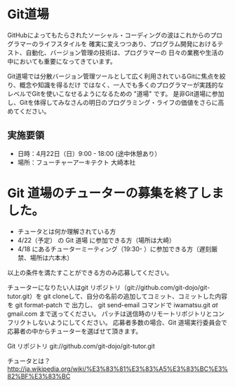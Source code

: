 # Git道場

GitHubによってもたらされたソーシャル・コーディングの波はこれからのプログラマーのライフスタイルを
確実に変えつつあり、プログラム開発におけるテスト、自動化、バージョン管理の技術は、プログラマーの
日々の業務や生活の中においても重要になってきています。

Git道場では分散バージョン管理ツールとして広く利用されているGitに焦点を絞り、概念や知識を得るだけ
ではなく、一人でも多くのプログラマーが実践的なレベルでGitを使いこなせるようになるための "道場" です。
是非Git道場に参加し、Gitを体得してみなさんの明日のプログラミング・ライフの価値をさらに高めてください。

## 実施要領

 - 日時：4月22日（日）9:00 - 18:00 (途中休憩あり）
 - 場所：フューチャーアーキテクト 大崎本社

# Git 道場のチューターの募集を終了しました。

 - チュータとは何か理解されている方
 - 4/22（予定） の Git 道場 に参加できる方（場所は大崎）
 - 4/18 にあるチューターミーティング（19:30- ）に参加できる方（遅刻厳禁、場所は六本木）

以上の条件を満たすことができる方のみ応募してください。

チューターになりたい人はgit リポジトリ（git://github.com/git-dojo/git-tutor.git）を
git cloneして、自分の名前の追加してコミット、コミットした内容を git format-patch で
出力し、 git send-email コマンドで iwamatsu.git _at_ gmail.com まで送ってください。
パッチは送信時のリモートリポジトリとコンフリクトしないようにしてください。
応募者多数の場合、Git 道場実行委員会で応募者の中からチューターを選ばせて頂きます。

Git リポジトリ
  git://github.com/git-dojo/git-tutor.git

チュータとは？
  http://ja.wikipedia.org/wiki/%E3%83%81%E3%83%A5%E3%83%BC%E3%82%BF%E3%83%BC
